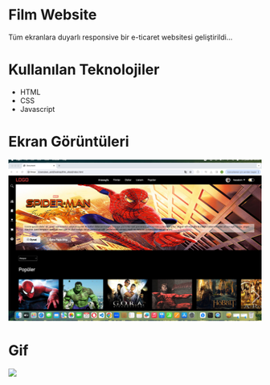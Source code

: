 # Film Website
 Tüm ekranlara duyarlı responsive bir e-ticaret websitesi geliştirildi...

 # Kullanılan Teknolojiler
- HTML
- CSS
- Javascript


# Ekran Görüntüleri
![](img/screen.png)

# Gif
![](img/film.gif)
